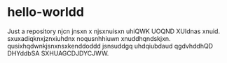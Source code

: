 # hello-worldd
Just a repository
njcn jnsxn x njsxnuisxn  uhiQWK UOQND XUIdnas xnuid.
sxuxadiqknxjznxiuhdnx  noqusnhhiuwn xnuddhqndskjxn.
qusixhqdwnkjsnxnsxkenddoddd  jsnsuddgq uhdqiubdaud qgdvhddhQD DHYddbSA SXHUAGCDJDYCJWW.
